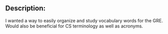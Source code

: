 ## Description:

I wanted a way to easily organize and study vocabulary words for the GRE. Would also be beneficial for CS terminology as well as acronyms.